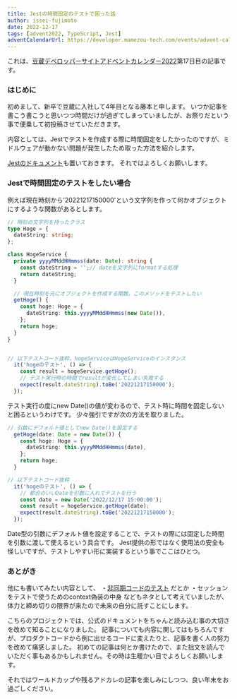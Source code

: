 ```yaml
---
title: Jestの時間固定のテストで困った話
author: issei-fujimoto
date: 2022-12-17
tags: [advent2022, TypeScript, Jest]
adventCalendarUrl: https://developer.mamezou-tech.com/events/advent-calendar/2022/
---
```


これは、[豆蔵デベロッパーサイトアドベントカレンダー2022](https://developer.mamezou-tech.com/events/advent-calendar/2022/)第17日目の記事です。

### はじめに
初めまして、新卒で豆蔵に入社して4年目となる藤本と申します。
いつか記事を書こう書こうと思いつつ時間だけが過ぎてしまっていましたが、お祭りだという事で便乗して初投稿させていただきます。

内容としては、Jestでテストを作成する際に時間固定をしたかったのですが、ミドルウェアが動かない問題が発生したため取った方法を紹介します。

[Jestのドキュメント](https://jestjs.io/ja/docs/getting-started)も置いておきます。
それではよろしくお願いします。

### Jestで時間固定のテストをしたい場合
例えば現在時刻から'20221217150000'という文字列を作って何かオブジェクトにするような関数があるとします。

```typescript
// 時刻の文字列を持ったクラス
type Hoge = {
  dateString: string;
};

class HogeService {
  private yyyyMMddHHmmss(date: Date): string {
    const dateString = '';// dateを文字列にformatする処理
    return dateString;
  }

  // 現在時刻を元にオブジェクトを作成する関数。このメソッドをテストしたい
  getHoge() {
    const hoge: Hoge = {
      dateString: this.yyyyMMddHHmmss(new Date()),
    };
    return hoge;
  }
}


// 以下テストコード抜粋。hogeServiceはHogeServiceのインスタンス
  it('hogeのテスト', () => {
    const result = hogeService.getHoge();
    // テスト実行時の時間でresultが変化してしまい失敗する
    expect(result.dateString).toBe('20221217150000');
  });
```

テスト実行の度にnew Date()の値が変わるので、テスト時に時間を固定しないと困るというわけです。
少々強引ですが次の方法を取りました。

```typescript
// 引数にデフォルト値としてnew Date()を設定する
  getHoge(date: Date = new Date()) {
    const hoge: Hoge = {
      dateString: this.yyyyMMddHHmmss(date),
    };
    return hoge;
  }

// 以下テストコード抜粋
  it('hogeのテスト', () => {
    // 都合のいいDateを引数に入れてテストを行う
    const date = new Date('2022/12/17 15:00:00');
    const result = hogeService.getHoge(date);
    expect(result.dateString).toBe('20221217150000');
  });
```

Date型の引数にデフォルト値を設定することで、テストの際には固定した時間を引数に渡して使えるという具合です。
Jest提供の形ではなく使用法の安全も怪しいですが、テストしやすい形に実装するという事でここはひとつ。

### あとがき

他にも書いてみたい内容として、
・[非同期コードのテスト](https://jestjs.io/ja/docs/asynchronous)
だとか
・セッションをテストで使うためのcontext偽装の中身
などもネタとして考えていましたが、体力と締め切りの限界が来たので未来の自分に託すことにします。

こちらのプロジェクトでは、公式のドキュメントをちゃんと読み込む事の大切さを改めて知ることになりました。
記事についても内容に関してはもちろんですが、プロダクトコードから例に出せるコードに変えたりと、記事を書く人の努力を改めて痛感しました。
初めての記事は何とか書けたので、また拙文を読んでいただく事もあるかもしれません。その時は生暖かい目でよろしくお願いします。

それではワールドカップや残るアドカレの記事を楽しみにしつつ、良い年末をお過ごしください。
